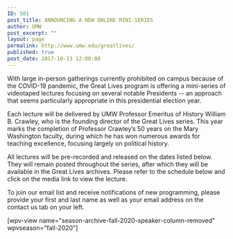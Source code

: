 ```yaml
---
ID: 581
post_title: ANNOUNCING A NEW ONLINE MINI-SERIES
author: UMW
post_excerpt: ""
layout: page
permalink: http://www.umw.edu/greatlives/
published: true
post_date: 2017-10-13 12:00:08
---
```

With large in-person gatherings currently prohibited on campus because of the COVID-19 pandemic, the Great Lives program is offering a mini-series of videotaped lectures focusing on several notable Presidents -- an approach that seems particularly appropriate in this presidential election year.

Each lecture will be delivered by UMW Professor Emeritus of History William B. Crawley, who is the founding director of the Great Lives series. This year marks the completion of Professor Crawley’s 50 years on the Mary Washington faculty, during which he has won numerous awards for teaching excellence, focusing largely on political history.

All lectures will be pre-recorded and released on the dates listed below. They will remain posted throughout the series, after which they will be available in the Great Lives archives. Please refer to the schedule below and click on the media link to view the lecture.

To join our email list and receive notifications of new programming, please provide your first and last name as well as your email address on the contact us tab on your left.

[wpv-view name="season-archive-fall-2020-speaker-column-removed" wpvseason="fall-2020"]